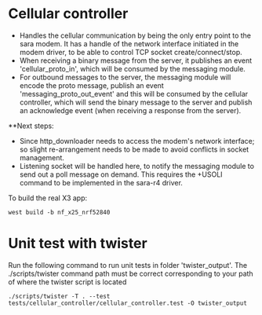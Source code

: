# Cellular controller

* Handles the cellular communication by being the only entry point to the sara
  modem. It has a handle of the network interface initiated in the modem
  driver, to be able to control TCP socket create/connect/stop.
* When receiving a binary message from the server, it publishes an event
  'cellular_proto_in', which will be consumed by the messaging module.
* For outbound messages to the server, the messaging module will encode the
  proto message, publish an event 'messaging_proto_out_event' and this will be
  consumed by the cellular controller, which will send the binary message to
  the server and publish an acknowledge event (when receiving a response from
  the server).

**Next steps:

* Since http_downloader needs to access the modem's network interface; so
  slight re-arrangement needs to be made to avoid conflicts in socket
  management.
* Listening socket will be handled here, to notify the messaging module to
  send out a poll message on demand. This requires the +USOLI command to be
  implemented in the sara-r4 driver.

To build the real X3 app:

```
west build -b nf_x25_nrf52840
```

# Unit test with twister

Run the following command to run unit tests in folder 'twister_output'. The
./scripts/twister command path must be correct corresponding to your path of
where the twister script is located

```
./scripts/twister -T . --test  
tests/cellular_controller/cellular_controller.test -O twister_output
```

